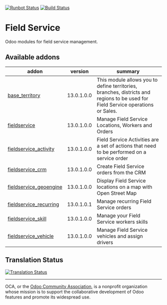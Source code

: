 [![Runbot Status](https://runbot.odoo-community.org/runbot/badge/flat/264/13.0.svg)](https://runbot.odoo-community.org/runbot/repo/github-com-oca-field-service-264)
[![Build Status](https://travis-ci.org/OCA/field-service.svg?branch=13.0)](https://travis-ci.org/OCA/field-service)

# Field Service

Odoo modules for field service management.

[//]: # (addons)

Available addons
----------------
addon | version | summary
--- | --- | ---
[base_territory](base_territory/) | 13.0.1.0.0 | This module allows you to define territories, branches, districts and regions to be used for Field Service operations or Sales.
[fieldservice](fieldservice/) | 13.0.1.0.0 | Manage Field Service Locations, Workers and Orders
[fieldservice_activity](fieldservice_activity/) | 13.0.1.0.0 | Field Service Activities are a set of actions that need to be performed on a service order
[fieldservice_crm](fieldservice_crm/) | 13.0.1.0.0 | Create Field Service orders from the CRM
[fieldservice_geoengine](fieldservice_geoengine/) | 13.0.1.0.0 | Display Field Service locations on a map with Open Street Map
[fieldservice_recurring](fieldservice_recurring/) | 13.0.1.0.1 | Manage recurring Field Service orders
[fieldservice_skill](fieldservice_skill/) | 13.0.1.0.0 | Manage your Field Service workers skills
[fieldservice_vehicle](fieldservice_vehicle/) | 13.0.1.0.0 | Manage Field Service vehicles and assign drivers

[//]: # (end addons)

## Translation Status
[![Translation Status](https://translation.odoo-community.org/widgets/field-service-13-0/-/multi-auto.svg)](https://translation.odoo-community.org/engage/field-service-13-0/?utm_source=widget)

----

OCA, or the [Odoo Community Association](http://odoo-community.org/), is a nonprofit organization whose
mission is to support the collaborative development of Odoo features and
promote its widespread use.
